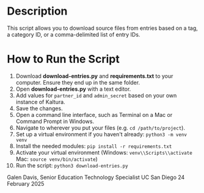 # Description
This script allows you to download source files from entries based on a tag, a category ID, or a comma-delimited list of entry IDs. 


# How to Run the Script
1. Download **download-entries.py** and **requirements.txt** to your computer. Ensure they end up in the same folder.
2. Open **download-entries.py** with a text editor.
3. Add values for `partner_id` and `admin_secret` based on your own instance of Kaltura.
4. Save the changes.
5. Open a command line interface, such as Terminal on a Mac or Command Prompt in Windows.
6. Navigate to wherever you put your files (e.g. `cd /path/to/project`).
7. Set up a virtual environment if you haven't already: `python3 -m venv venv`
8. Install the needed modules: `pip install -r requirements.txt`
9. Activate your virtual environment (Windows: `venv\\Scripts\\activate` Mac: `source venv/bin/activate`)
10. Run the script: `python3 download-entries.py`


Galen Davis, Senior Education Technology Specialist
UC San Diego
24 February 2025
